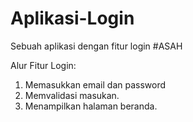 # Aplikasi-Login
Sebuah aplikasi dengan fitur login #ASAH

Alur Fitur Login:
1. Memasukkan email dan password
2. Memvalidasi masukan.
3. Menampilkan halaman beranda.
